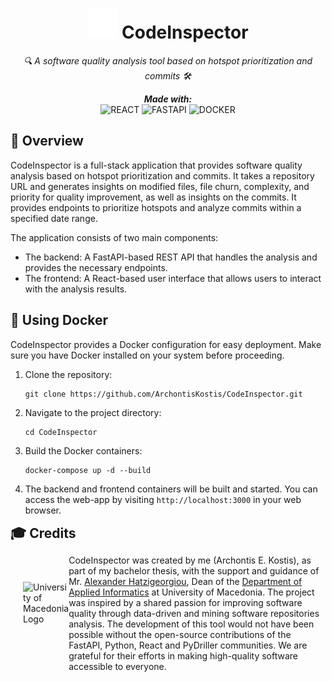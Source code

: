<h1 align="center">
  <img src="https://github.com/ArchontisKostis/CodeInspectorFlask/blob/master/static/assets/svg/logo_1.svg" width="48" height="48" />
  CodeInspector
</h1>

<p align="center">
  <em>🔍 A software quality analysis tool based on hotspot prioritization and commits 🛠️</em> 
</p>

<p align="center">
  <em><b>Made with:</b></em> <br>
  <img src="https://img.shields.io/badge/REACT-gray?style=for-the-badge&logo=react" alt="REACT" />
  <img src="https://img.shields.io/badge/FASTAPI-gray?style=for-the-badge&logo=fastapi&logoColor=02bfae" alt="FASTAPI" />
  <img src="https://img.shields.io/badge/DOCKER-gray?style=for-the-badge&logo=docker&logoColor=02bfae" alt="DOCKER" />
</p>

## 🚀 Overview
CodeInspector is a full-stack application that provides software quality analysis based on hotspot prioritization and commits. It takes a repository URL and generates insights on modified files, file churn, complexity, and priority for quality improvement, as well as insights on the commits. It provides endpoints to prioritize hotspots and analyze commits within a specified date range.

The application consists of two main components:
- The backend: A FastAPI-based REST API that handles the analysis and provides the necessary endpoints.
- The frontend: A React-based user interface that allows users to interact with the analysis results.

## 🐳 Using Docker
CodeInspector provides a Docker configuration for easy deployment. Make sure you have Docker installed on your system before proceeding.

1. Clone the repository:
   ```
   git clone https://github.com/ArchontisKostis/CodeInspector.git
   ```
2. Navigate to the project directory:
   ```
   cd CodeInspector
   ```
3. Build the Docker containers:
   ```
   docker-compose up -d --build
   ```
4. The backend and frontend containers will be built and started. You can access the web-app by visiting `http://localhost:3000` in your web browser.

<h2 style="margin: 0; padding: 0;">🎓 Credits</h2>
<div style="display: flex; align-items: center; flex-direction: row-reverse;">
  <p>
    CodeInspector was created by me (Archontis E. Kostis), as part of my bachelor thesis, with the support and guidance of Mr. <a href="https://users.uom.gr/~achat/">Alexander Hatzigeorgiou</a>, 
    Dean of the <a href="https://www.uom.gr/dai">Department of Applied Informatics</a> at University of Macedonia. 
    The project was inspired by a shared passion for improving software quality through data-driven and mining software repositories analysis. 
    The development of this tool would not have been possible without the open-source contributions of the FastAPI, Python, React and PyDriller communities. 
    We are grateful for their efforts in making high-quality software accessible to everyone.
  </p>
  <img src="https://www.uom.gr/site/images/logos/UOMLOGOGR-thumb.jpg" alt="University of Macedonia Logo" height="100" style="margin-left: 20px; align: center;">
</div>

